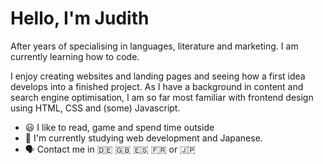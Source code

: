 # Hello, I'm Judith 

After years of specialising in languages, literature and marketing. I am currently learning how to code. 

I enjoy creating websites and landing pages and seeing how a first idea develops into a finished project. As I have a background in content and search engine optimisation, I am so far most familiar with frontend design using HTML, CSS and (some) Javascript.

- 😃 I like to read, game and spend time outside 
- 🌱 I'm currently studying web development and Japanese.  
- 🗣️ Contact me in 🇩🇪 🇬🇧 🇪🇸 🇫🇷 or 🇯🇵  









